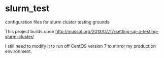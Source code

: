 # slurm_test
configuration files for slurm cluster testing grounds

This project builds upon http://mussol.org/2013/07/17/setting-up-a-testing-slurm-cluster/

I still need to modify it to run off CentOS version 7 to mirror my production environment.
